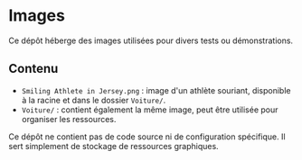 # Images

Ce dépôt héberge des images utilisées pour divers tests ou démonstrations.

## Contenu

- `Smiling Athlete in Jersey.png` : image d'un athlète souriant, disponible à la racine et dans le dossier `Voiture/`.
- `Voiture/` : contient également la même image, peut être utilisée pour organiser les ressources.

Ce dépôt ne contient pas de code source ni de configuration spécifique. Il sert simplement de stockage de ressources graphiques.


